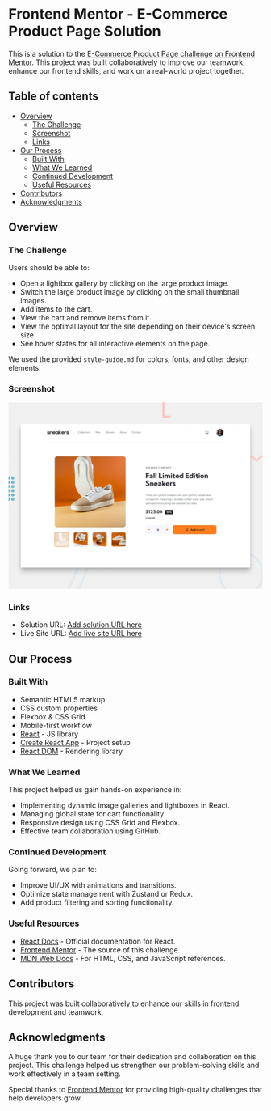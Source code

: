 # Frontend Mentor - E-Commerce Product Page Solution

This is a solution to the [E-Commerce Product Page challenge on Frontend Mentor](https://www.frontendmentor.io/challenges/ecommerce-product-page-UPsZ9MJp6). This project was built collaboratively to improve our teamwork, enhance our frontend skills, and work on a real-world project together.

## Table of contents

- [Overview](#overview)
  - [The Challenge](#the-challenge)
  - [Screenshot](#screenshot)
  - [Links](#links)
- [Our Process](#our-process)
  - [Built With](#built-with)
  - [What We Learned](#what-we-learned)
  - [Continued Development](#continued-development)
  - [Useful Resources](#useful-resources)
- [Contributors](#contributors)
- [Acknowledgments](#acknowledgments)

## Overview

### The Challenge

Users should be able to:

- Open a lightbox gallery by clicking on the large product image.
- Switch the large product image by clicking on the small thumbnail images.
- Add items to the cart.
- View the cart and remove items from it.
- View the optimal layout for the site depending on their device's screen size.
- See hover states for all interactive elements on the page.

We used the provided `style-guide.md` for colors, fonts, and other design elements.

### Screenshot

![Project Screenshot](./screenshot.jpg)

### Links

- Solution URL: [Add solution URL here](https://your-solution-url.com)
- Live Site URL: [Add live site URL here](https://your-live-site-url.com)

## Our Process

### Built With

- Semantic HTML5 markup
- CSS custom properties
- Flexbox & CSS Grid
- Mobile-first workflow
- [React](https://reactjs.org/) - JS library
- [Create React App](https://create-react-app.dev/) - Project setup
- [React DOM](https://reactjs.org/docs/react-dom.html) - Rendering library

### What We Learned

This project helped us gain hands-on experience in:
- Implementing dynamic image galleries and lightboxes in React.
- Managing global state for cart functionality.
- Responsive design using CSS Grid and Flexbox.
- Effective team collaboration using GitHub.

### Continued Development

Going forward, we plan to:
- Improve UI/UX with animations and transitions.
- Optimize state management with Zustand or Redux.
- Add product filtering and sorting functionality.

### Useful Resources

- [React Docs](https://react.dev/) - Official documentation for React.
- [Frontend Mentor](https://www.frontendmentor.io/) - The source of this challenge.
- [MDN Web Docs](https://developer.mozilla.org/) - For HTML, CSS, and JavaScript references.

## Contributors

This project was built collaboratively to enhance our skills in frontend development and teamwork.

## Acknowledgments

A huge thank you to our team for their dedication and collaboration on this project. This challenge helped us strengthen our problem-solving skills and work effectively in a team setting.

Special thanks to [Frontend Mentor](https://www.frontendmentor.io/) for providing high-quality challenges that help developers grow.
